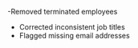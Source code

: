 -Removed terminated employees
- Corrected inconsistent job titles
- Flagged missing email addresses

